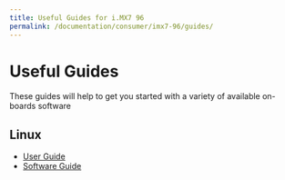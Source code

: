 ```yaml
---
title: Useful Guides for i.MX7 96
permalink: /documentation/consumer/imx7-96/guides/
---
```


# Useful Guides

These guides will help to get you started with a variety of available on-boards software

## Linux

- [User Guide](user-guide.md)
- [Software Guide](software-guide.md)
